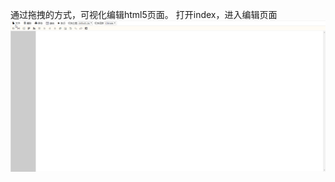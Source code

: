 通过拖拽的方式，可视化编辑html5页面。
打开index，进入编辑页面
![](https://github.com/qbh12347/mb/blob/master/helpImg/01.png)
